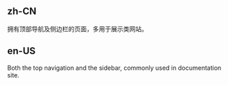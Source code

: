 ## zh-CN

拥有顶部导航及侧边栏的页面，多用于展示类网站。

## en-US

Both the top navigation and the sidebar, commonly used in documentation site.

<style>
#components-layout-demo-top-side .logo {
  float: left;
  width: 120px;
  height: 31px;
  margin: 16px 24px 16px 0;
  background: rgba(255, 255, 255, 0.3);
}

.ant-row-rtl #components-layout-demo-top-side .logo {
  float: right;
  margin: 16px 0 16px 24px;
}

#components-layout-demo-top-side .site-layout-background {
  background: #fff;
}
</style>
